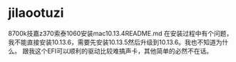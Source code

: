 # jilaootuzi
8700k技嘉z370索泰1060安装mac10.13.4README.md
在安装过程中有个问题，我不能直接安装10.13.6，需要先安装10.13.5然后升级到10.13.6。我也不知道为什么。
跟我这个EFI可以顺利的驱动比较难搞声卡，其他简单的必然不在话。
